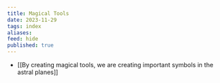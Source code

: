 ```yaml
---
title: Magical Tools
date: 2023-11-29
tags: index
aliases: 
feed: hide
published: true
---
```


- [[By creating magical tools, we are creating important symbols in the astral planes]]